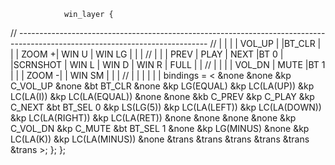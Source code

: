 
                win_layer {
// -----------------------------------------------------------------------------------------------------------------------------
// |       |          |          | VOL_UP     |          |BT_CLR   |   |         | ZOOM +| WIN U | WIN LG  |         |        |
// |       |          | PREV     | PLAY       | NEXT     |BT 0     |   |SCRNSHOT | WIN L | WIN D | WIN R   |  FULL   |        |
// |       |          |          | VOL_DN     | MUTE     |BT 1     |   |         | ZOOM -|       | WIN SM  |         |        |
//                                              |     |     |     |     |     |
                        bindings = <
         &none &none &kp C_VOL_UP &none &bt BT_CLR                           &none &kp LG(EQUAL) &kp LC(LA(UP)) &kp LC(LA(I)) &kp LC(LA(EQUAL))
   &none &none &kb C_PREV &kp C_PLAY &kp C_NEXT &bt BT_SEL 0                 &kp LS(LG(5)) &kp LC(LA(LEFT)) &kp LC(LA(DOWN)) &kp LC(LA(RIGHT)) &kp LC(LA(RET)) &none
   &none &none &none &kp C_VOL_DN &kp C_MUTE &bt BT_SEL 1                    &none &kp LG(MINUS) &none &kp LC(LA(K)) &kp LC(LA(MINUS)) &none
                        &trans     &trans      &trans       &trans        &trans      &trans
                        >;
                };
        };
